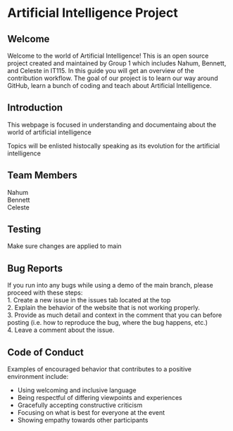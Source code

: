 <h1>Artificial Intelligence Project</h1>

<h2>Welcome</h2>
Welcome to the world of Artificial Intelligence! This is an open source project created and maintained by Group 1 which includes Nahum, Bennett, and Celeste in IT115. In this guide you will get an overview of the contribution workflow. The goal of our project is to learn our way around GitHub, learn a bunch of coding and teach about Artificial Intelligence.

<h2>Introduction</h2>
<p>This webpage is focused in understanding and documentaing about the world of artificial intelligence</p>
<p>Topics will be enlisted histocally speaking as its evolution for the artificial intelligence</p>

<h2>Team Members</h2>
Nahum
<br>
Bennett
<br>
Celeste

<h2>Testing</h2>
<p>Make sure changes are applied to main</p>

<h2>Bug Reports</h2>
If you run into any bugs while using a demo of the main branch, please proceed with these steps:
<br> 
1. Create a new issue in the issues tab located at the top
<br>2. 
Explain the behavior of the website that is not working properly.
<br>3. 
Provide as much detail and context in the comment that you can before posting (i.e. how to reproduce the bug, where the bug happens, etc.)
<br>4. 
Leave a comment about the issue. 

<h2>Code of Conduct</h2>
<!--Next lines dded by Nahum--!>
<p>Examples of encouraged behavior that contributes to a positive environment include:</p>
<ul> 
    <li>Using welcoming and inclusive language</li>
    <li>Being respectful of differing viewpoints and experiences</li>
    <li>Gracefully accepting constructive criticism</li>
    <li>Focusing on what is best for everyone at the event</li>
    <li>Showing empathy towards other participants</li>
    </ul>
    
